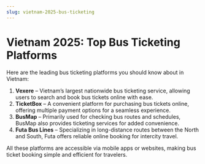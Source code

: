 ```yaml
---
slug: vietnam-2025-bus-ticketing
---
```

# Vietnam 2025: Top Bus Ticketing Platforms

Here are the leading bus ticketing platforms you should know about in Vietnam:

1. **Vexere** – Vietnam’s largest nationwide bus ticketing service, allowing users to search and book bus tickets online with ease.
2. **TicketBox** – A convenient platform for purchasing bus tickets online, offering multiple payment options for a seamless experience.
3. **BusMap** – Primarily used for checking bus routes and schedules, BusMap also provides ticketing services for added convenience.
4. **Futa Bus Lines** – Specializing in long-distance routes between the North and South, Futa offers reliable online booking for intercity travel.

All these platforms are accessible via mobile apps or websites, making bus ticket booking simple and efficient for travelers.